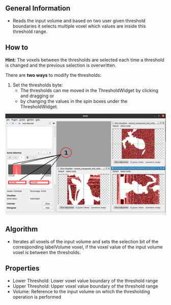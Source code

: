 ## General Information 

- Reads the input volume and based on two user given threshold boundaries it selects multiple voxel which values are inside this threshold range.

## How to

**Hint:** The voxels between the thresholds are selected each time a threshold is changed and the previous selection is overwritten. 

There are **two ways** to modify the thresholds:

1. Set the thresholds byte: 
   * The thresholds can me moved in the ThresholdWidget by clicking and dragging or
   * by changing the values in the spin boxes under the ThresholdWidget.  

![fullwidth](images/segmentation/thresholdSelectionStep.png)

## Algorithm

- Iterates all voxels of the input volume and sets the selection bit of the corresponding labelVolume voxel, if the voxel value of the input volume voxel is between the thresholds.

## Properties
- Lower Threshold: Lower voxel value boundary of the threshold range
- Upper Threshold: Upper voxel value boundary of the threshold range
- Volume: Reference to the input volume on which the thresholding operation is performed
